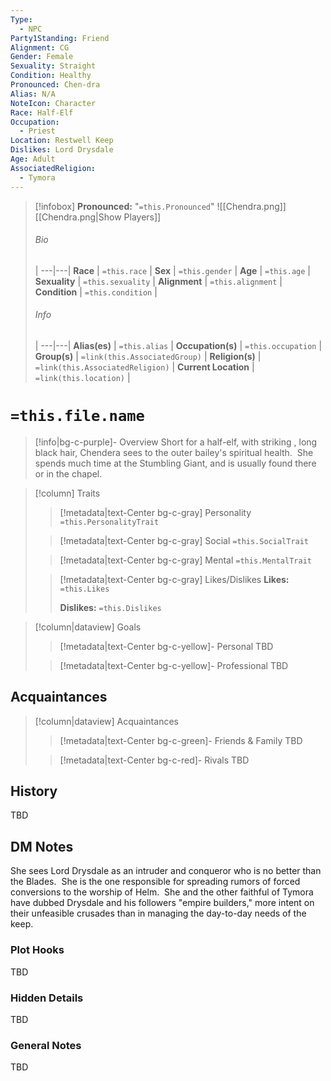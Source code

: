 ```yaml
---
Type:
  - NPC
Party1Standing: Friend
Alignment: CG
Gender: Female
Sexuality: Straight
Condition: Healthy
Pronounced: Chen-dra
Alias: N/A
NoteIcon: Character
Race: Half-Elf
Occupation:
  - Priest
Location: Restwell Keep
Dislikes: Lord Drysdale
Age: Adult
AssociatedReligion:
  - Tymora
---
```

> [!infobox]
> **Pronounced:**  "`=this.Pronounced`"
![[Chendra.png]]
[[Chendra.png|Show Players]]
> ###### Bio
>  |
> ---|---|
> **Race** | `=this.race` |
> **Sex** | `=this.gender` |
> **Age** | `=this.age` |
> **Sexuality** | `=this.sexuality` |
> **Alignment** | `=this.alignment` |
> **Condition** | `=this.condition` |
> ###### Info
>  |
> ---|---|
> **Alias(es)** | `=this.alias` |
> **Occupation(s)** | `=this.occupation` |
> **Group(s)** | `=link(this.AssociatedGroup)` |
> **Religion(s)** | `=link(this.AssociatedReligion)` |
> **Current Location** | `=link(this.location)` |

# **`=this.file.name`**
> [!info|bg-c-purple]- Overview
Short for a half-elf, with striking , long black hair, Chendera sees to the outer bailey's spiritual health.  She spends much time at the Stumbling Giant, and is usually found there or in the chapel.  

> [!column] Traits
>> [!metadata|text-Center bg-c-gray] Personality
>> `=this.PersonalityTrait`
>
>> [!metadata|text-Center bg-c-gray] Social
>> `=this.SocialTrait`
>
>> [!metadata|text-Center bg-c-gray] Mental
>> `=this.MentalTrait`
>
>> [!metadata|text-Center bg-c-gray] Likes/Dislikes
>> **Likes:** `=this.Likes`
>>
>> **Dislikes:** `=this.Dislikes`

> [!column|dataview] Goals
>> [!metadata|text-Center bg-c-yellow]- Personal
>> TBD
>
>> [!metadata|text-Center bg-c-yellow]- Professional
>> TBD
>

## Acquaintances
> [!column|dataview] Acquaintances
>> [!metadata|text-Center bg-c-green]- Friends & Family
>> TBD
>
>> [!metadata|text-Center bg-c-red]- Rivals
>> TBD
>

## History
TBD

## DM Notes
She sees Lord Drysdale as an intruder and conqueror who is no better than the Blades.  She is the one responsible for spreading rumors of forced conversions to the worship of Helm.  She and the other faithful of Tymora have dubbed Drysdale and his followers "empire builders," more intent on their unfeasible crusades than in managing the day-to-day needs of the keep.

### Plot Hooks
TBD

### Hidden Details
TBD

### General Notes
TBD




